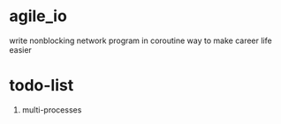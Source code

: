 # agile_io
write nonblocking network program in coroutine way to make career life easier

# todo-list
1. multi-processes
